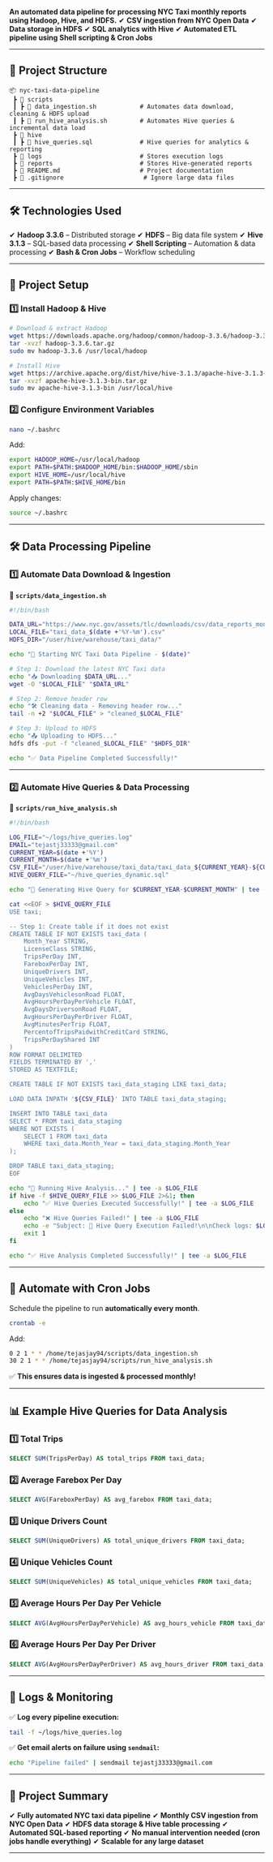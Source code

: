 **An automated data pipeline for processing NYC Taxi monthly reports using Hadoop, Hive, and HDFS.**
✔ **CSV ingestion from NYC Open Data**
✔ **Data storage in HDFS**
✔ **SQL analytics with Hive**
✔ **Automated ETL pipeline using Shell scripting & Cron Jobs**

* * *

## **📂 Project Structure**

```
📦 nyc-taxi-data-pipeline
 ┣ 📂 scripts
 ┃ ┣ 📝 data_ingestion.sh            # Automates data download, cleaning & HDFS upload
 ┃ ┣ 📝 run_hive_analysis.sh         # Automates Hive queries & incremental data load
 ┣ 📂 hive
 ┃ ┣ 📝 hive_queries.sql             # Hive queries for analytics & reporting
 ┣ 📂 logs                           # Stores execution logs
 ┣ 📂 reports                        # Stores Hive-generated reports
 ┣ 📜 README.md                      # Project documentation
 ┣ 📜 .gitignore                      # Ignore large data files
```

* * *

## **🛠 Technologies Used**

✔ **Hadoop 3.3.6** – Distributed storage
✔ **HDFS** – Big data file system
✔ **Hive 3.1.3** – SQL-based data processing
✔ **Shell Scripting** – Automation & data processing
✔ **Bash & Cron Jobs** – Workflow scheduling

* * *

## **🚀 Project Setup**

### **1️⃣ Install Hadoop & Hive**

```sh
# Download & extract Hadoop
wget https://downloads.apache.org/hadoop/common/hadoop-3.3.6/hadoop-3.3.6.tar.gz
tar -xvzf hadoop-3.3.6.tar.gz
sudo mv hadoop-3.3.6 /usr/local/hadoop

# Install Hive
wget https://archive.apache.org/dist/hive/hive-3.1.3/apache-hive-3.1.3-bin.tar.gz
tar -xvzf apache-hive-3.1.3-bin.tar.gz
sudo mv apache-hive-3.1.3-bin /usr/local/hive
```

### **2️⃣ Configure Environment Variables**

```sh
nano ~/.bashrc
```

Add:

```sh
export HADOOP_HOME=/usr/local/hadoop
export PATH=$PATH:$HADOOP_HOME/bin:$HADOOP_HOME/sbin
export HIVE_HOME=/usr/local/hive
export PATH=$PATH:$HIVE_HOME/bin
```

Apply changes:

```sh
source ~/.bashrc
```

* * *

## **🛠 Data Processing Pipeline**

### **1️⃣ Automate Data Download & Ingestion**

**📜 `scripts/data_ingestion.sh`**

```sh
#!/bin/bash

DATA_URL="https://www.nyc.gov/assets/tlc/downloads/csv/data_reports_monthly.csv"
LOCAL_FILE="taxi_data_$(date +'%Y-%m').csv"
HDFS_DIR="/user/hive/warehouse/taxi_data/"

echo "🚀 Starting NYC Taxi Data Pipeline - $(date)"

# Step 1: Download the latest NYC Taxi data
echo "📥 Downloading $DATA_URL..."
wget -O "$LOCAL_FILE" "$DATA_URL"

# Step 2: Remove header row
echo "🛠 Cleaning data - Removing header row..."
tail -n +2 "$LOCAL_FILE" > "cleaned_$LOCAL_FILE"

# Step 3: Upload to HDFS
echo "📤 Uploading to HDFS..."
hdfs dfs -put -f "cleaned_$LOCAL_FILE" "$HDFS_DIR"

echo "✅ Data Pipeline Completed Successfully!"
```

* * *

### **2️⃣ Automate Hive Queries & Data Processing**

**📜 `scripts/run_hive_analysis.sh`**

```sh
#!/bin/bash

LOG_FILE="~/logs/hive_queries.log"
EMAIL="tejastj33333@gmail.com"
CURRENT_YEAR=$(date +'%Y')
CURRENT_MONTH=$(date +'%m')
CSV_FILE="/user/hive/warehouse/taxi_data/taxi_data_${CURRENT_YEAR}-${CURRENT_MONTH}.csv"
HIVE_QUERY_FILE="~/hive_queries_dynamic.sql"

echo "🚀 Generating Hive Query for $CURRENT_YEAR-$CURRENT_MONTH" | tee -a $LOG_FILE

cat <<EOF > $HIVE_QUERY_FILE
USE taxi;

-- Step 1: Create table if it does not exist
CREATE TABLE IF NOT EXISTS taxi_data (
    Month_Year STRING,
    LicenseClass STRING,
    TripsPerDay INT,
    FareboxPerDay INT,
    UniqueDrivers INT,
    UniqueVehicles INT,
    VehiclesPerDay INT,
    AvgDaysVehiclesonRoad FLOAT,
    AvgHoursPerDayPerVehicle FLOAT,
    AvgDaysDriversonRoad FLOAT,
    AvgHoursPerDayPerDriver FLOAT,
    AvgMinutesPerTrip FLOAT,
    PercentofTripsPaidwithCreditCard STRING,
    TripsPerDayShared INT
)
ROW FORMAT DELIMITED
FIELDS TERMINATED BY ','
STORED AS TEXTFILE;

CREATE TABLE IF NOT EXISTS taxi_data_staging LIKE taxi_data;

LOAD DATA INPATH '${CSV_FILE}' INTO TABLE taxi_data_staging;

INSERT INTO TABLE taxi_data
SELECT * FROM taxi_data_staging
WHERE NOT EXISTS (
    SELECT 1 FROM taxi_data
    WHERE taxi_data.Month_Year = taxi_data_staging.Month_Year
);

DROP TABLE taxi_data_staging;
EOF

echo "🚀 Running Hive Analysis..." | tee -a $LOG_FILE
if hive -f $HIVE_QUERY_FILE >> $LOG_FILE 2>&1; then
    echo "✅ Hive Queries Executed Successfully!" | tee -a $LOG_FILE
else
    echo "❌ Hive Queries Failed!" | tee -a $LOG_FILE
    echo -e "Subject: 🚨 Hive Query Execution Failed!\n\nCheck logs: $LOG_FILE" | sendmail -v $EMAIL
    exit 1
fi

echo "✅ Hive Analysis Completed Successfully!" | tee -a $LOG_FILE
```

* * *

## **📅 Automate with Cron Jobs**

Schedule the pipeline to run **automatically every month**.

```sh
crontab -e
```

Add:

```sh
0 2 1 * * /home/tejasjay94/scripts/data_ingestion.sh
30 2 1 * * /home/tejasjay94/scripts/run_hive_analysis.sh
```

✅ **This ensures data is ingested & processed monthly!**

* * *

## **📊 Example Hive Queries for Data Analysis**

### **1️⃣ Total Trips**

```sql
SELECT SUM(TripsPerDay) AS total_trips FROM taxi_data;
```

### **2️⃣ Average Farebox Per Day**

```sql
SELECT AVG(FareboxPerDay) AS avg_farebox FROM taxi_data;
```

### **3️⃣ Unique Drivers Count**

```sql
SELECT SUM(UniqueDrivers) AS total_unique_drivers FROM taxi_data;
```

### **4️⃣ Unique Vehicles Count**

```sql
SELECT SUM(UniqueVehicles) AS total_unique_vehicles FROM taxi_data;
```

### **5️⃣ Average Hours Per Day Per Vehicle**

```sql
SELECT AVG(AvgHoursPerDayPerVehicle) AS avg_hours_vehicle FROM taxi_data;
```

### **6️⃣ Average Hours Per Day Per Driver**

```sql
SELECT AVG(AvgHoursPerDayPerDriver) AS avg_hours_driver FROM taxi_data;
```

* * *

## **📜 Logs & Monitoring**

✅ **Log every pipeline execution:**

```sh
tail -f ~/logs/hive_queries.log
```

✅ **Get email alerts on failure using `sendmail`:**

```sh
echo "Pipeline failed" | sendmail tejastj33333@gmail.com
```

* * *

## **🚀 Project Summary**

✔ **Fully automated NYC taxi data pipeline**
✔ **Monthly CSV ingestion from NYC Open Data**
✔ **HDFS data storage & Hive table processing**
✔ **Automated SQL-based reporting**
✔ **No manual intervention needed (cron jobs handle everything)**
✔ **Scalable for any large dataset**

* * *

